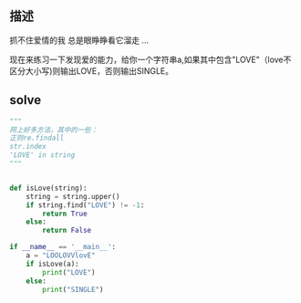 ## 描述

抓不住爱情的我
总是眼睁睁看它溜走
...

现在来练习一下发现爱的能力，给你一个字符串a,如果其中包含"LOVE"（love不区分大小写)则输出LOVE，否则输出SINGLE。

## solve
```Python
"""
网上好多方法，其中的一些：
正则re.findall
str.index
'LOVE' in string
"""


def isLove(string):
    string = string.upper()
    if string.find("LOVE") != -1:
        return True
    else:
        return False

if __name__ == '__main__':
    a = "LOOLOVVlovE"
    if isLove(a):
        print("LOVE")
    else:
        print("SINGLE")
```
